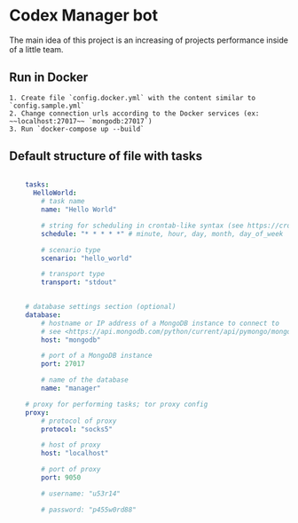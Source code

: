 # Codex Manager bot

The main idea of this project is an increasing of projects performance inside of a little team. 

## Run in Docker
    1. Create file `config.docker.yml` with the content similar to `config.sample.yml`
    2. Change connection urls according to the Docker services (ex: ~~localhost:27017~~ `mongodb:27017`)
    3. Run `docker-compose up --build`
    
## Default structure of file with tasks
```yaml
      
    tasks:
      HelloWorld:
        # task name
        name: "Hello World"

        # string for scheduling in crontab-like syntax (see https://crontab.guru).
        schedule: "* * * * *" # minute, hour, day, month, day_of_week

        # scenario type
        scenario: "hello_world"

        # transport type
        transport: "stdout"

    
    # database settings section (optional)
    database:
        # hostname or IP address of a MongoDB instance to connect to
        # see <https://api.mongodb.com/python/current/api/pymongo/mongo_client.html>
        host: "mongodb"

        # port of a MongoDB instance
        port: 27017

        # name of the database
        name: "manager"

    # proxy for performing tasks; tor proxy config
    proxy:
        # protocol of proxy
        protocol: "socks5"

        # host of proxy
        host: "localhost"

        # port of proxy
        port: 9050

        # username: "u53r14"

        # password: "p455w0rd88"
```
